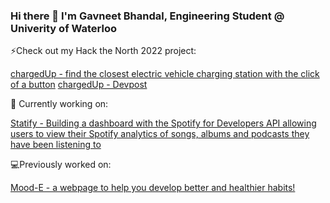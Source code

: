 ### Hi there 👋 I'm Gavneet Bhandal, Engineering Student @ Univerity of Waterloo

⚡Check out my Hack the North 2022 project:

<a href="https://chargedup.achchala.repl.co/"> chargedUp - find the closest electric vehicle charging station with the click of a button</a>
<a href="https://devpost.com/software/chargedup"> chargedUp - Devpost</a>

🌱 Currently working on:

<a href="https://github.com/dhruvsharma11/statify"> Statify - Building a dashboard with the Spotify for Developers API allowing users to view their Spotify analytics of songs, albums and podcasts they have been listening to </a>

💻Previously worked on: 

<a href="https://github.com/gavneetb/moode"> Mood-E - a webpage to help you develop better and healthier habits! </a>



<!--
**gavneetb/gavneetb** is a ✨ _special_ ✨ repository because its `README.md` (this file) appears on your GitHub profile.

Here are some ideas to get you started:

- 🔭 I’m currently working on ...
- 🌱 I’m currently learning ...
- 👯 I’m looking to collaborate on ...
- 🤔 I’m looking for help with ...
- 💬 Ask me about ...
- 📫 How to reach me: ...
- 😄 Pronouns: ...
- ⚡ Fun fact: ...
-->

